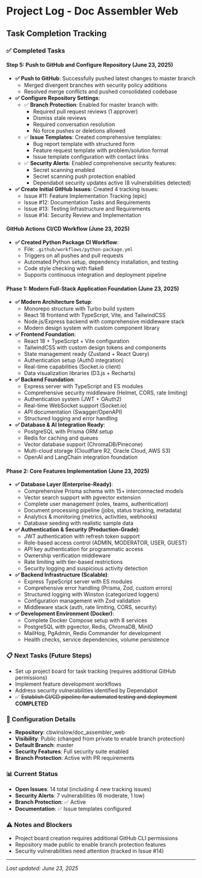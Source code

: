 # Project Log - Doc Assembler Web

## Task Completion Tracking

### ✅ Completed Tasks

#### Step 5: Push to GitHub and Configure Repository (June 23, 2025)
- **✅ Push to GitHub**: Successfully pushed latest changes to master branch
  - Merged divergent branches with security policy additions
  - Resolved merge conflicts and pushed consolidated codebase
- **✅ Configure Repository Settings**:
  - ✅ **Branch Protection**: Enabled for master branch with:
    - Required pull request reviews (1 approver)
    - Dismiss stale reviews
    - Required conversation resolution
    - No force pushes or deletions allowed
  - ✅ **Issue Templates**: Created comprehensive templates:
    - Bug report template with structured form
    - Feature request template with problem/solution format
    - Issue template configuration with contact links
  - ✅ **Security Alerts**: Enabled comprehensive security features:
    - Secret scanning enabled
    - Secret scanning push protection enabled
    - Dependabot security updates active (8 vulnerabilities detected)
- **✅ Create Initial GitHub Issues**: Created 4 tracking issues:
  - Issue #11: Feature Implementation Tracking (epic)
  - Issue #12: Documentation Tasks and Requirements
  - Issue #13: Testing Infrastructure and Requirements
  - Issue #14: Security Review and Implementation

#### GitHub Actions CI/CD Workflow (June 23, 2025)
- **✅ Created Python Package CI Workflow**: 
  - File: `.github/workflows/python-package.yml`
  - Triggers on all pushes and pull requests
  - Automated Python setup, dependency installation, and testing
  - Code style checking with flake8
  - Supports continuous integration and deployment pipeline

#### Phase 1: Modern Full-Stack Application Foundation (June 23, 2025)
- **✅ Modern Architecture Setup**: 
  - Monorepo structure with Turbo build system
  - React 18 frontend with TypeScript, Vite, and TailwindCSS
  - Node.js/Express backend with comprehensive middleware stack
  - Modern design system with custom component library
- **✅ Frontend Foundation**:
  - React 18 + TypeScript + Vite configuration
  - TailwindCSS with custom design tokens and components
  - State management ready (Zustand + React Query)
  - Authentication setup (Auth0 integration)
  - Real-time capabilities (Socket.io client)
  - Data visualization libraries (D3.js + Recharts)
- **✅ Backend Foundation**:
  - Express server with TypeScript and ES modules
  - Comprehensive security middleware (Helmet, CORS, rate limiting)
  - Authentication system (JWT + OAuth2)
  - Real-time WebSocket support (Socket.io)
  - API documentation (Swagger/OpenAPI)
  - Structured logging and error handling
- **✅ Database & AI Integration Ready**:
  - PostgreSQL with Prisma ORM setup
  - Redis for caching and queues
  - Vector database support (ChromaDB/Pinecone)
  - Multi-cloud storage (Cloudflare R2, Oracle Cloud, AWS S3)
  - OpenAI and LangChain integration foundation

#### Phase 2: Core Features Implementation (June 23, 2025)
- **✅ Database Layer (Enterprise-Ready)**:
  - Comprehensive Prisma schema with 15+ interconnected models
  - Vector search support with pgvector extension
  - Complete user management (roles, teams, authentication)
  - Document processing pipeline (jobs, status tracking, metadata)
  - Analytics & monitoring (metrics, activities, webhooks)
  - Database seeding with realistic sample data
- **✅ Authentication & Security (Production-Grade)**:
  - JWT authentication with refresh token support
  - Role-based access control (ADMIN, MODERATOR, USER, GUEST)
  - API key authentication for programmatic access
  - Ownership verification middleware
  - Rate limiting with tier-based restrictions
  - Security logging and suspicious activity detection
- **✅ Backend Infrastructure (Scalable)**:
  - Express TypeScript server with ES modules
  - Comprehensive error handling (Prisma, Zod, custom errors)
  - Structured logging with Winston (categorized loggers)
  - Configuration management with Zod validation
  - Middleware stack (auth, rate limiting, CORS, security)
- **✅ Development Environment (Docker)**:
  - Complete Docker Compose setup with 8 services
  - PostgreSQL with pgvector, Redis, ChromaDB, MinIO
  - MailHog, PgAdmin, Redis Commander for development
  - Health checks, service dependencies, volume persistence

### 📋 Next Tasks (Future Steps)
- Set up project board for task tracking (requires additional GitHub permissions)
- Implement feature development workflows
- Address security vulnerabilities identified by Dependabot
- ✅ ~~Establish CI/CD pipeline for automated testing and deployment~~ **COMPLETED**

### 🔧 Configuration Details
- **Repository**: cbwinslow/doc_assembler_web
- **Visibility**: Public (changed from private to enable branch protection)
- **Default Branch**: master
- **Security Features**: Full security suite enabled
- **Branch Protection**: Active with PR requirements

### 📊 Current Status
- **Open Issues**: 14 total (including 4 new tracking issues)
- **Security Alerts**: 7 vulnerabilities (6 moderate, 1 low)
- **Branch Protection**: ✅ Active
- **Documentation**: ✅ Issue templates configured

### ⚠️ Notes and Blockers
- Project board creation requires additional GitHub CLI permissions
- Repository made public to enable branch protection features
- Security vulnerabilities need attention (tracked in Issue #14)

---
*Last updated: June 23, 2025*

